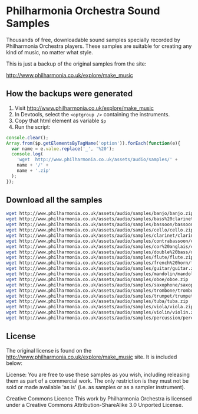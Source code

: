 # Philharmonia Orchestra Sound Samples

Thousands of free, downloadable sound samples specially recorded by Philharmonia Orchestra players. These samples are suitable for creating any kind of music, no matter what style.

This is just a backup of the original samples from the site:

http://www.philharmonia.co.uk/explore/make_music

## How the backups were generated

1) Visit http://www.philharmonia.co.uk/explore/make_music
2) In Devtools, select the `<optgroup />` containing the instruments.
3) Copy that html element as variable `$p`
4) Run the script:

```javascript
console.clear();
Array.from($p.getElementsByTagName('option')).forEach(function(e){
  var name = e.value.replace('_', '%20');
  console.log(
    'wget  http://www.philharmonia.co.uk/assets/audio/samples/' +
    name + '/' +
    name + '.zip'
  );
});
```

## Download all the samples

```bash
wget http://www.philharmonia.co.uk/assets/audio/samples/banjo/banjo.zip
wget http://www.philharmonia.co.uk/assets/audio/samples/bass%20clarinet/bass%20clarinet.zip
wget http://www.philharmonia.co.uk/assets/audio/samples/bassoon/bassoon.zip
wget http://www.philharmonia.co.uk/assets/audio/samples/cello/cello.zip
wget http://www.philharmonia.co.uk/assets/audio/samples/clarinet/clarinet.zip
wget http://www.philharmonia.co.uk/assets/audio/samples/contrabassoon/contrabassoon.zip
wget http://www.philharmonia.co.uk/assets/audio/samples/cor%20anglais/cor%20anglais.zip
wget http://www.philharmonia.co.uk/assets/audio/samples/double%20bass/double%20bass.zip
wget http://www.philharmonia.co.uk/assets/audio/samples/flute/flute.zip
wget http://www.philharmonia.co.uk/assets/audio/samples/french%20horn/french%20horn.zip
wget http://www.philharmonia.co.uk/assets/audio/samples/guitar/guitar.zip
wget http://www.philharmonia.co.uk/assets/audio/samples/mandolin/mandolin.zip
wget http://www.philharmonia.co.uk/assets/audio/samples/oboe/oboe.zip
wget http://www.philharmonia.co.uk/assets/audio/samples/saxophone/saxophone.zip
wget http://www.philharmonia.co.uk/assets/audio/samples/trombone/trombone.zip
wget http://www.philharmonia.co.uk/assets/audio/samples/trumpet/trumpet.zip
wget http://www.philharmonia.co.uk/assets/audio/samples/tuba/tuba.zip
wget http://www.philharmonia.co.uk/assets/audio/samples/viola/viola.zip
wget http://www.philharmonia.co.uk/assets/audio/samples/violin/violin.zip
wget http://www.philharmonia.co.uk/assets/audio/samples/percussion/percussion.zip
```

## License

The original license is found on the
http://www.philharmonia.co.uk/explore/make_music
site.  It is included below:  
  
  
License: You are free to use these samples as you wish, including releasing them as part of a commercial work. The only restriction is they must not be sold or made available 'as is' (i.e. as samples or as a sampler instrument).

Creative Commons Licence
This work by Philharmonia Orchestra is licensed under a Creative Commons Attribution-ShareAlike 3.0 Unported License.
